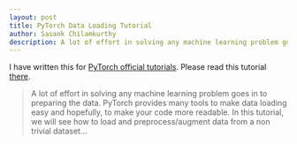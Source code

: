 ```yaml
---
layout: post
title: PyTorch Data Loading Tutorial
author: Sasank Chilamkurthy
description: A lot of effort in solving any machine learning problem goes in to preparing the data. PyTorch provides many tools to make data loading easy and hopefully, to make your code more readable.
---
```


I have written this for [PyTorch official tutorials](http://pytorch.org/tutorials/). Please read this tutorial [there](http://pytorch.org/tutorials/beginner/data_loading_tutorial.html).

> A lot of effort in solving any machine learning problem goes in to preparing the data. PyTorch provides many tools to make data loading easy and hopefully, to make your code more readable. In this tutorial, we will see how to load and preprocess/augment data from a non trivial dataset...